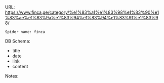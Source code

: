 URL: https://www.finca.ge/category/%e1%83%a1%e1%83%98%e1%83%90%e1%83%ae%e1%83%9a%e1%83%94%e1%83%94%e1%83%91%e1%83%98/

    Spider name: finca

DB Schema:
- title
- date
- link
- content

Notes: